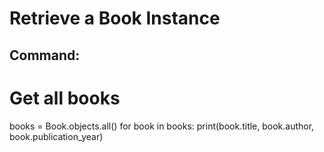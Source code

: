 # Retrieve a Book Instance

## Command:
# Get all books
books = Book.objects.all()
for book in books:
    print(book.title, book.author, book.publication_year)
